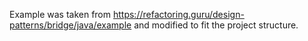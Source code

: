 Example was taken from https://refactoring.guru/design-patterns/bridge/java/example
and modified to fit the project structure.